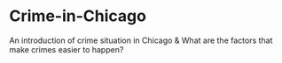 # Crime-in-Chicago
An introduction of crime situation in Chicago &amp; What are the factors that make crimes easier to happen?
